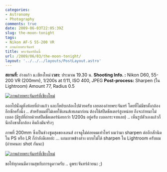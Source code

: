 ```yaml
---
categories:
- Astronomy
- Photography
comments: true
date: 2009-06-03T22:05:39Z
slug: the-moon-tonight
tags:
- Nikon AF-S 55-200 VR
- ภาพภ่ายพระจันทร์
title: พระจันทร์คืนนี้
url: /2009/06/03/the-moon-tonight/
layout: '../../../layouts/PostLayout.astro'
---
```


**สถานที่:** อ่างแก้ว ม.เชียงใหม่
**เวลา:** ประมาณ 19.30 น.
**Shooting Info. :** Nikon D60, 55-200 VR (200mm), 1/200s at f/11, ISO 400, JPEG
**Post-process:** Sharpen (ใน Lightroom) Amount 77, Radius 0.5

[![ภาพถ่ายพระจันทร์ที่เชียงใหม่](https://armno.in.th/wp-content/uploads/2009/06/chiangmais-moon-thumb.jpg)](https://armno.in.th/wp-content/uploads/2009/06/chiangmais-moon.jpg)

ออกไปนั่งดูหิ่งห้อยที่อ่างแก้ว และก็หยิบกล้องไปด้วยครับ เลยลองถ่ายพระจันทร์ โดยที่ไม่มีขาตั้งกล้องอีกซักครั้งนึง .. สำหรับผมที่ไม่เคยใช้เลนส์เทเลมาก่อน ต้องใช้สปีดชัตเตอร์สูงหน่อย ถึงจะถ่ายมาไม่เบลอ (มีรูปที่ถ่ายด้วยสปีดชัตเตอร์น้อยกว่า 1/200s อยู่ครับ เบลอกระจายเลย) .. เห็นรูปตัวเองแล้วก็นึกถึงขาตั้งกล้อง คิดถึงมันจริงๆ

ภาพที่ 200mm ซึ่งเป็นช่วงซูมสุดของเลนส์ อาจดูไม่ค่อยคมเท่าไหร่ ผมว่ามา sharpen ต่ออีกสักนิดใน PS หรือ LR ก็กำลังดีเลยล่ะ … แถมภาพข้างล่าง แบบไม่ได้ sharpen ใน Lightroom ครับผม (ถ่ายคนละ shot กันนะ)

[![ภาพถ่ายพระจันทร์ที่เชียงใหม่](https://armno.in.th/wp-content/uploads/2009/06/dsc-3399-thumb.jpg)](https://armno.in.th/wp-content/uploads/2009/06/dsc-3399.jpg)

ขอให้ทุกคนมีความสุขกับการดูดาวครับ .. ดูพระจันทร์ด้วยนะ ;)
